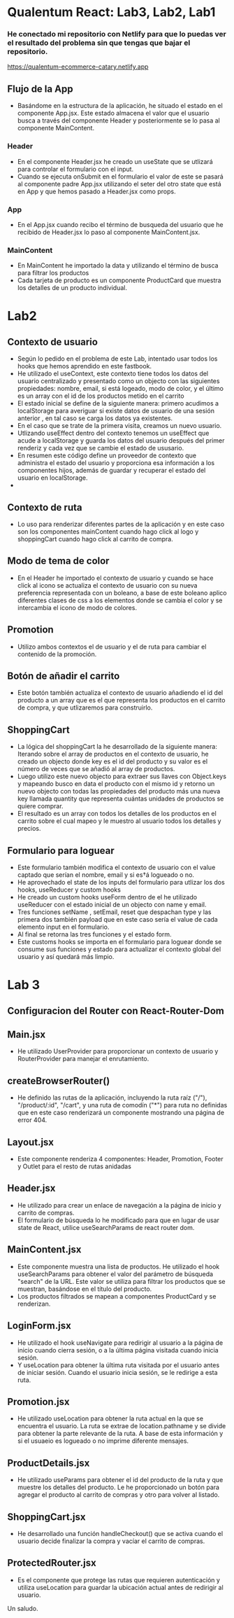 # Qualentum React: Lab3, Lab2, Lab1

### He conectado mi repositorio con Netlify para que lo puedas ver el resultado del problema sin que tengas que bajar el repositorio.
https://qualentum-ecommerce-catary.netlify.app
 
## Flujo de la App
- Basándome en la estructura de la aplicación, he situado el estado en el componente App.jsx. Este estado almacena el valor que el usuario busca a través del componente Header y posteriormente se lo pasa al componente MainContent.

### Header
- En el componente Header.jsx he creado un useState que se utlizará para controlar el formulario con el input.
- Cuando se ejecuta onSubmit en el formulario el valor de este se pasará al componente padre App.jsx utilizando el seter del otro state que está en App y que hemos pasado a Header.jsx como props.

### App
- En el App.jsx cuando recibo el término de busqueda del usuario que he recibido de Header.jsx lo paso al componente MainContent.jsx.

### MainContent
- En MainContent he importado la data y utilizando el término de busca para filtrar los productos
- Cada tarjeta de producto es un componente ProductCard que muestra los detalles de un producto individual.


# Lab2

## Contexto de usuario
- Según lo pedido en el problema de este Lab, intentado usar todos los hooks que hemos aprendido en este fastbook.
- He utilizado el useContext, este contexto tiene todos los datos del usuario centralizado y presentado como un objecto con las siguientes propiedades: nombre, email, si está logeado, modo de color, y el último es un array con el id de los productos metido en el carrito
- El estado inicial se define de la siguiente manera: primero acudimos a localStorage para averiguar si existe datos de usuario de una sesión anterior , en tal caso se carga los datos ya existentes.
- En el caso que se trate de la primera visita, creamos un nuevo usuario.
- Utlizando useEffect dentro del contexto tenemos un useEffect que acude a localStorage y guarda los datos del usuario después del primer renderiz y cada vez que se cambie el estado de ususario.
- En resumen este código define un proveedor de contexto que administra el estado del usuario y proporciona esa información a los componentes hijos, además de guardar y recuperar el estado del usuario en localStorage.
- 
## Contexto de ruta
- Lo uso para renderizar diferentes partes de la aplicación y en este caso son los componentes mainContent cuando hago click al logo y shoppingCart cuando hago click al carrito de compra.

## Modo de tema de color
- En el Header he importado el contexto de usuario y cuando se hace click al icono se actualiza el contexto de usuario con su nueva preferencia representada con un boleano, a base de este boleano aplico diferentes clases de css a los elementos donde se cambia el color y se intercambia el icono de modo de colores.

## Promotion
- Utilizo ambos contextos el de usuario y el de ruta para cambiar el contenido de la promoción.

## Botón de añadir el carrito
- Este botón también actualiza el contexto de usuario añadiendo el id del producto a un array que es el que representa los productos en el carrito de compra, y que utlizaremos para construirlo.

## ShoppingCart
- La lógica del shoppingCart la he desarrollado de la siguiente manera: Iterando sobre el array de productos en el contexto de usuario, he creado un objecto donde key es el id del producto y su valor es el número de veces que se añadió al array de productos.
- Luego utilizo este nuevo objecto para extraer sus llaves con Object.keys y mapeando busco en data el producto con el mismo id y retorno un nuevo objecto con todas las propiedades del producto más una nueva key llamada quantity que representa cuántas unidades de productos se quiere comprar.
- El resultado es un array con todos los detalles de los productos en el carrito sobre el cual mapeo y le muestro al usuario todos los detalles y precios. 

## Formulario para loguear 
- Este formulario también modifica el contexto de usuario con el value captado que serían el nombre, email y si es†á logueado o no.
- He aprovechado el state de los inputs del formulario para utlizar los dos hooks, useReducer y custom hooks
- He creado un custom hooks useForm dentro de el he utilizado useReducer con el estado inicial de un objecto con name y email.
- Tres funciones setName , setEmail, reset que despachan type y las primera dos también payload que en este caso sería el value de cada elemento input en el formulario.
- Al final se retorna las tres funciones y el estado form.
- Este customs hooks se importa en el formulario para loguear donde se consume sus funciones y estado para actualizar el contexto global del usuario y así quedará más limpio.


# Lab 3

## Configuracion del Router con React-Router-Dom

## Main.jsx
- He utilizado UserProvider para proporcionar un contexto de usuario y RouterProvider para manejar el enrutamiento.

## createBrowserRouter()
- He definido las rutas de la aplicación, incluyendo la ruta raíz ("/"), "/product/:id", "/cart", y una ruta de comodín ("*") para ruta no definidas que en este caso renderizará un componente mostrando una página de error 404.

## Layout.jsx
- Este componente renderiza 4 componentes: Header, Promotion, Footer y Outlet para el resto de rutas anidadas

## Header.jsx
- He utilizado <Link></Link> para crear un enlace de navegación a la página de inicio y carrito de compras. 
- El formulario de búsqueda lo he modificado para que en lugar de usar state de React, utilice useSearchParams de react router dom.

## MainContent.jsx
- Este componente muestra una lista de productos. He utilizado el hook useSearchParams para obtener el valor del parámetro de búsqueda "search" de la URL. Este valor se utiliza para filtrar los productos que se muestran, basándose en el título del producto. 
- Los productos filtrados se mapean a componentes ProductCard y se renderizan.

## LoginForm.jsx
- He utilizado el hook useNavigate para redirigir al usuario a la página de inicio cuando cierra sesión, o a la última página visitada cuando inicia sesión.
- Y useLocation para obtener la última ruta visitada por el usuario antes de iniciar sesión. Cuando el usuario inicia sesión, se le redirige a esta ruta.

## Promotion.jsx
- He utilizado useLocation para obtener la ruta actual en la que se encuentra el usuario. La ruta se extrae de location.pathname y se divide para obtener la parte relevante de la ruta. A base de esta información y si el usuaeio es logueado o no imprime diferente mensajes.

## ProductDetails.jsx
- He utilizado useParams para obtener el id del producto de la ruta y que muestre los detalles del producto. Le he proporcionado un botón para agregar el producto al carrito de compras y otro para volver al listado.

## ShoppingCart.jsx
- He desarrollado una función handleCheckout() que se activa cuando el usuario decide finalizar la compra y vacíar el carrito de compras.

## ProtectedRouter.jsx
-  Es el componente que protege las rutas que requieren autenticación y utiliza useLocation para guardar la ubicación actual antes de redirigir al usuario.

Un saludo.



















